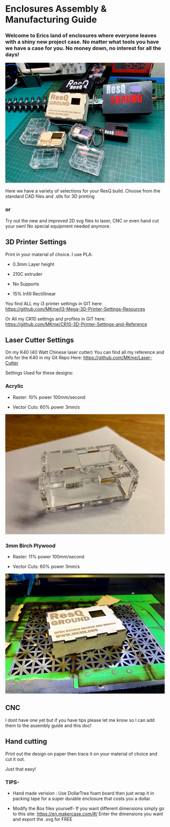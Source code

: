 # Enclosures Assembly & Manufacturing Guide

### Welcome to Erics land of enclosures where everyone leaves with a shiny new project case. No matter what tools you have we have a case for you. No money down, no interest for all the days! 

 <img src="https://github.com/MKme/ResQ/blob/master/Photos/Laser%20Cut%20Cases/IMG_0831.jpg" width="900"/>

Here we have a variety of selections for your ResQ build.  Choose from the standard CAD files and .stls for 3D printing

### or

Try out the new and improved 2D svg files to laser, CNC or even hand cut your own!  No special equipment needed anymore. 

## 3D Printer Settings

Print in your material of choice. I use PLA:

- 0.3mm Layer height

- 210C extruder

- No Supports

- 15% Infill Rectillinear

You find ALL my i3 printer settings in GIT here:  https://github.com/MKme/I3-Mega-3D-Printer-Settings-Resources

Or All my CR10 settings and profiles in GIT here:  https://github.com/MKme/CR10-3D-Printer-Settings-and-Reference

## Laser Cutter Settings
On my K40 (40 Watt Chinese laser cutter) You can find all my reference and info for the K40 in my Git Repo Here: https://github.com/MKme/Laser-Cutter

Settings Used for these designs: 

### Acrylic

- Raster: 10% power 100mm/second

- Vector Cuts: 60% power 3mm/s 

 <img src="https://github.com/MKme/ResQ/blob/master/Photos/Laser%20Cut%20Cases/IMG_0715.jpg" width="700"/>

### 3mm Birch Plywood

- Raster: 11% power 100mm/second

- Vector Cuts: 60% power 3mm/s 

 <img src="https://github.com/MKme/ResQ/blob/master/Photos/Laser%20Cut%20Cases/IMG_0794.jpg" width="700"/>

## CNC
I dont have one yet but if you have tips please let me know so I can add them to the assembly guide and this doc!

## Hand cutting

Print out the design on paper then trace it on your material of choice and cut it out.  

Just that easy! 

### TIPS- 

- Hand made verision : Use DollarTree foam board then just wrap it in packing tape for a super durable enclosure that costs you a dollar.  

- Modify the Box files yourself- If you want different dimensions simply go to this site: https://en.makercase.com/#/ Enter the dimensions you want and export the .svg for FREE
